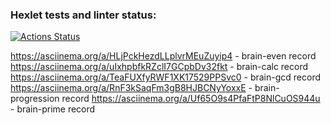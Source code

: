 ### Hexlet tests and linter status:
[![Actions Status](https://github.com/limbosomeone/python-project-49/workflows/hexlet-check/badge.svg)](https://github.com/limbosomeone/python-project-49/actions)

https://asciinema.org/a/HLjPckHezdLLplvrMEuZuyip4 - brain-even record  
https://asciinema.org/a/uIxhpbfkRZclI7GCpbDv32fkt - brain-calc record  
https://asciinema.org/a/TeaFUXfyRWF1XK17529PPSvc0 - brain-gcd record  
https://asciinema.org/a/RnF3kSaqFm3gB8HJBCNyYoxxE - brain-progression record
https://asciinema.org/a/Uf65O9s4PfaFtP8NlCuOS944u - brain-prime record